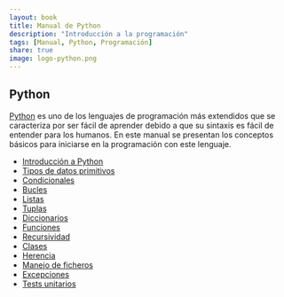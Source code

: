 ```yaml
---
layout: book
title: Manual de Python
description: "Introducción a la programación"
tags: [Manual, Python, Programación]
share: true
image: logo-python.png
---
```


## Python

[Python](https://www.python.org/) es uno de los lenguajes de programación más extendidos que se caracteriza por ser fácil de aprender debido a que su sintaxis es fácil de entender para los humanos.
En este manual se presentan los conceptos básicos para iniciarse en la programación con este lenguaje.  

- [Introducción a Python](https://aprendeconalf.es/manual-python/#/1)
- [Tipos de datos primitivos](https://aprendeconalf.es/manual-python/#/4)
- [Condicionales](https://aprendeconalf.es/manual-python/#/12)
- [Bucles](https://aprendeconalf.es/manual-python/#/13)
- [Listas](https://aprendeconalf.es/manual-python/#/15)
- [Tuplas](https://aprendeconalf.es/manual-python/#/16)
- [Diccionarios](https://aprendeconalf.es/manual-python/#/17)
- [Funciones]()
- [Recursividad]()
- [Clases]()
- [Herencia]()
- [Manejo de ficheros]()
- [Excepciones]()
- [Tests unitarios]()

